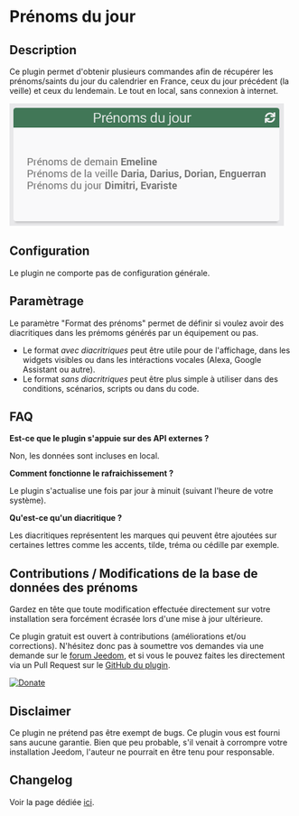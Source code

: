 # Prénoms du jour

## Description

Ce plugin permet d'obtenir plusieurs commandes afin de récupérer les prénoms/saints du jour du calendrier en France, ceux du jour précédent (la veille) et ceux du lendemain.
Le tout en local, sans connexion à internet.

![Alt text](../images/img_rendu_namesoftheday.png "Rendu graphique du plugin Prénoms du jour")

## Configuration

Le plugin ne comporte pas de configuration générale.

## Paramètrage

Le paramètre "Format des prénoms" permet de définir si voulez avoir des diacritiques dans les prémoms générés par un équipement ou pas.

- Le format _avec diacritriques_ peut être utile pour de l'affichage, dans les widgets visibles ou dans les intéractions vocales (Alexa, Google Assistant ou autre).
- Le format _sans diacritriques_ peut être plus simple à utiliser dans des conditions, scénarios, scripts ou dans du code.


## FAQ

**Est-ce que le plugin s'appuie sur des API externes ?**

Non, les données sont incluses en local.

**Comment fonctionne le rafraichissement ?**

Le plugin s'actualise une fois par jour à minuit (suivant l'heure de votre système).

**Qu'est-ce qu'un diacritique ?**

Les diacritiques représentent les marques qui peuvent être ajoutées sur certaines lettres comme les accents, tilde, tréma ou cédille par exemple.

## Contributions / Modifications de la base de données des prénoms

Gardez en tête que toute modification effectuée directement sur votre installation sera forcément écrasée lors d'une mise à jour ultérieure.

Ce plugin gratuit est ouvert à contributions (améliorations et/ou corrections). N'hésitez donc pas à soumettre vos demandes via une demande sur le [forum Jeedom](https://community.jeedom.com/tag/plugin-namesoftheday), et si vous le pouvez faites les directement via un Pull Request sur le [GitHub du plugin](https://jeanrobertjs.github.io/namesoftheday).

  [![Donate](https://img.shields.io/badge/Donate-PayPal-green.svg)](https://www.paypal.com/paypalme/jeanrobertjs)

## Disclaimer

Ce plugin ne prétend pas être exempt de bugs.
Ce plugin vous est fourni sans aucune garantie. Bien que peu probable, s'il venait à corrompre votre installation Jeedom, l'auteur ne pourrait en être tenu pour responsable.

## Changelog

<!--Voir la page dédiée [ici](https://jeanrobertjs.github.io/jeedom_namesoftheday/fr_FR/changelog).-->
Voir la page dédiée [ici](https://github.com/jeanrobertjs/jeedom_namesoftheday/blob/beta/docs/fr_FR/changelog.md).
